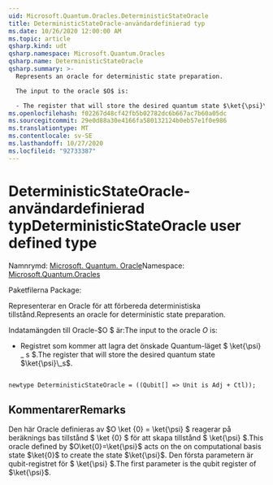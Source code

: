 ```yaml
---
uid: Microsoft.Quantum.Oracles.DeterministicStateOracle
title: DeterministicStateOracle-användardefinierad typ
ms.date: 10/26/2020 12:00:00 AM
ms.topic: article
qsharp.kind: udt
qsharp.namespace: Microsoft.Quantum.Oracles
qsharp.name: DeterministicStateOracle
qsharp.summary: >-
  Represents an oracle for deterministic state preparation.

  The input to the oracle $O$ is:

  - The register that will store the desired quantum state $\ket{\psi}\_s$.
ms.openlocfilehash: f02267d48cf42fb5b02782dc6b667ac7b60a05dc
ms.sourcegitcommit: 29e0d88a30e4166fa580132124b0eb57e1f0e986
ms.translationtype: MT
ms.contentlocale: sv-SE
ms.lasthandoff: 10/27/2020
ms.locfileid: "92733387"
---
```

# <a name="deterministicstateoracle-user-defined-type"></a><span data-ttu-id="53619-102">DeterministicStateOracle-användardefinierad typ</span><span class="sxs-lookup"><span data-stu-id="53619-102">DeterministicStateOracle user defined type</span></span>

<span data-ttu-id="53619-103">Namnrymd: [Microsoft. Quantum. Oracle](xref:Microsoft.Quantum.Oracles)</span><span class="sxs-lookup"><span data-stu-id="53619-103">Namespace: [Microsoft.Quantum.Oracles](xref:Microsoft.Quantum.Oracles)</span></span>

<span data-ttu-id="53619-104">Paketfilerna [](https://nuget.org/packages/)</span><span class="sxs-lookup"><span data-stu-id="53619-104">Package: [](https://nuget.org/packages/)</span></span>


<span data-ttu-id="53619-105">Representerar en Oracle för att förbereda deterministiska tillstånd.</span><span class="sxs-lookup"><span data-stu-id="53619-105">Represents an oracle for deterministic state preparation.</span></span>

<span data-ttu-id="53619-106">Indatamängden till Oracle-$O $ är:</span><span class="sxs-lookup"><span data-stu-id="53619-106">The input to the oracle $O$ is:</span></span>

- <span data-ttu-id="53619-107">Registret som kommer att lagra det önskade Quantum-läget $ \ket{\psi} \_ s $.</span><span class="sxs-lookup"><span data-stu-id="53619-107">The register that will store the desired quantum state $\ket{\psi}\_s$.</span></span>

```qsharp

newtype DeterministicStateOracle = ((Qubit[] => Unit is Adj + Ctl));
```



## <a name="remarks"></a><span data-ttu-id="53619-108">Kommentarer</span><span class="sxs-lookup"><span data-stu-id="53619-108">Remarks</span></span>

<span data-ttu-id="53619-109">Den här Oracle definieras av $O \ket {0} = \ket{\psi} $ reagerar på beräknings bas tillstånd $ \ket {0} $ för att skapa tillstånd $ \ket{\psi} $.</span><span class="sxs-lookup"><span data-stu-id="53619-109">This oracle defined by $O\ket{0}=\ket{\psi}$ acts on the on computational basis state $\ket{0}$ to create the state $\ket{\psi}$.</span></span>
<span data-ttu-id="53619-110">Den första parametern är qubit-registret för $ \ket{\psi} $.</span><span class="sxs-lookup"><span data-stu-id="53619-110">The first parameter is the qubit register of $\ket{\psi}$.</span></span>